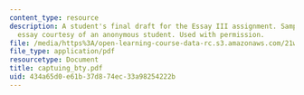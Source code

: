 ```yaml
---
content_type: resource
description: A student's final draft for the Essay III assignment. Sample student
  essay courtesy of an anonymous student. Used with permission.
file: /media/https%3A/open-learning-course-data-rc.s3.amazonaws.com/21w-730-2-the-creative-spark-fall-2004/434a65d0e61b37d874ec33a98254222b_captuing_bty.pdf
file_type: application/pdf
resourcetype: Document
title: captuing_bty.pdf
uid: 434a65d0-e61b-37d8-74ec-33a98254222b
---
```


